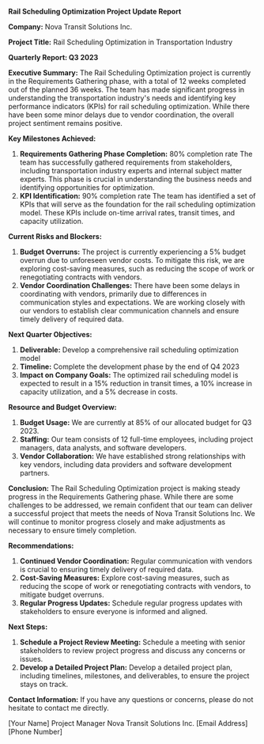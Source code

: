 **Rail Scheduling Optimization Project Update Report**

**Company:** Nova Transit Solutions Inc.

**Project Title:** Rail Scheduling Optimization in Transportation Industry

**Quarterly Report: Q3 2023**

**Executive Summary:**
The Rail Scheduling Optimization project is currently in the Requirements Gathering phase, with a total of 12 weeks completed out of the planned 36 weeks. The team has made significant progress in understanding the transportation industry's needs and identifying key performance indicators (KPIs) for rail scheduling optimization. While there have been some minor delays due to vendor coordination, the overall project sentiment remains positive.

**Key Milestones Achieved:**

1. **Requirements Gathering Phase Completion:** 80% completion rate
The team has successfully gathered requirements from stakeholders, including transportation industry experts and internal subject matter experts. This phase is crucial in understanding the business needs and identifying opportunities for optimization.
2. **KPI Identification:** 90% completion rate
The team has identified a set of KPIs that will serve as the foundation for the rail scheduling optimization model. These KPIs include on-time arrival rates, transit times, and capacity utilization.

**Current Risks and Blockers:**

1. **Budget Overruns:** The project is currently experiencing a 5% budget overrun due to unforeseen vendor costs. To mitigate this risk, we are exploring cost-saving measures, such as reducing the scope of work or renegotiating contracts with vendors.
2. **Vendor Coordination Challenges:** There have been some delays in coordinating with vendors, primarily due to differences in communication styles and expectations. We are working closely with our vendors to establish clear communication channels and ensure timely delivery of required data.

**Next Quarter Objectives:**

1. **Deliverable:** Develop a comprehensive rail scheduling optimization model
2. **Timeline:** Complete the development phase by the end of Q4 2023
3. **Impact on Company Goals:** The optimized rail scheduling model is expected to result in a 15% reduction in transit times, a 10% increase in capacity utilization, and a 5% decrease in costs.

**Resource and Budget Overview:**

1. **Budget Usage:** We are currently at 85% of our allocated budget for Q3 2023.
2. **Staffing:** Our team consists of 12 full-time employees, including project managers, data analysts, and software developers.
3. **Vendor Collaboration:** We have established strong relationships with key vendors, including data providers and software development partners.

**Conclusion:**
The Rail Scheduling Optimization project is making steady progress in the Requirements Gathering phase. While there are some challenges to be addressed, we remain confident that our team can deliver a successful project that meets the needs of Nova Transit Solutions Inc. We will continue to monitor progress closely and make adjustments as necessary to ensure timely completion.

**Recommendations:**

1. **Continued Vendor Coordination:** Regular communication with vendors is crucial to ensuring timely delivery of required data.
2. **Cost-Saving Measures:** Explore cost-saving measures, such as reducing the scope of work or renegotiating contracts with vendors, to mitigate budget overruns.
3. **Regular Progress Updates:** Schedule regular progress updates with stakeholders to ensure everyone is informed and aligned.

**Next Steps:**

1. **Schedule a Project Review Meeting:** Schedule a meeting with senior stakeholders to review project progress and discuss any concerns or issues.
2. **Develop a Detailed Project Plan:** Develop a detailed project plan, including timelines, milestones, and deliverables, to ensure the project stays on track.

**Contact Information:**
If you have any questions or concerns, please do not hesitate to contact me directly.

[Your Name]
Project Manager
Nova Transit Solutions Inc.
[Email Address]
[Phone Number]
